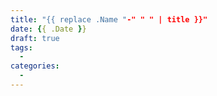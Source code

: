 ```yaml
---
title: "{{ replace .Name "-" " " | title }}"
date: {{ .Date }}
draft: true
tags: 
  -
categories: 
  -
---
```



